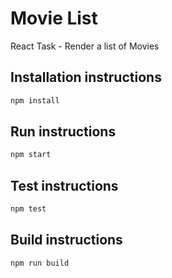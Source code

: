 # Movie List

React Task - Render a list of Movies

## Installation instructions

```bash
npm install
```

## Run instructions

```bash
npm start
```

## Test instructions

```bash
npm test
```

## Build instructions

```bash
npm run build
```
